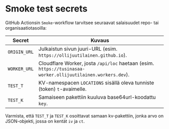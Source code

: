 # Smoke test secrets

GitHub Actionsin `Smoke`-workflow tarvitsee seuraavat salaisuudet repo- tai organisaatiotasoilla:

| Secret | Kuvaus |
| ------ | ------- |
| `ORIGIN_URL` | Julkaistun sivun juuri-URL (esim. `https://ollijuutilainen.github.io`). |
| `WORKER_URL` | Cloudflare Worker, josta `/api/loc` haetaan (esim. `https://tusinasaa-worker.ollijuutilainen.workers.dev`). |
| `TEST_T` | KV-namespacen `LOCATIONS` sisällä oleva tunniste (token) `t`-avaimelle. |
| `TEST_K` | Samaiseen pakettiin kuuluva base64url-koodattu `key`. |

Varmista, että `TEST_T` ja `TEST_K` osoittavat samaan kv-pakettiin, jonka arvo on JSON-objekti, jossa on kentät `iv` ja `ct`.
